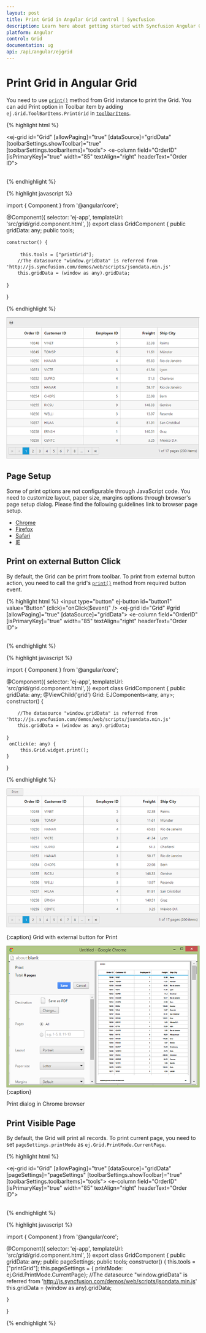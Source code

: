 ```yaml
---
layout: post
title: Print Grid in Angular Grid control | Syncfusion
description: Learn here about getting started with Syncfusion Angular Grid control, its elements, and more
platform: Angular
control: Grid
documentation: ug
api: /api/angular/ejgrid
---
```

# Print Grid in Angular Grid

You need to use [`print()`](https://help.syncfusion.com/api/angular/ejgrid#methods:print) method from Grid instance to print the Grid. You can add Print option in Toolbar item by adding `ej.Grid.ToolBarItems.PrintGrid` in [`toolbarItems`](https://help.syncfusion.com/api/angular/grid#members:toolbarsettings-toolbaritems).

{% highlight html %}

<ej-grid  id="Grid"  [allowPaging]="true"  [dataSource]="gridData" [toolbarSettings.showToolbar]="true" [toolbarSettings.toolbarItems]="tools">
    <e-columns>
        <e-column field="OrderID" [isPrimaryKey]="true"  width="85" textAlign="right" headerText="Order ID"></e-column>
        <e-column field="CustomerID" headerText="Customer ID" width="85" ></e-column>        
        <e-column field="EmployeeID" headerText="Employee ID"  width="85" textAlign="right"></e-column>
        <e-column field="Freight" headerText="Freight" format="{0:C}"  width="85" textAlign="right"></e-column>
        <e-column field="ShipCity" width="90"  headerText="Ship Name"></e-column>     
    </e-columns>
</ej-grid>

	
{% endhighlight %}

{% highlight javascript %}

import { Component } from '@angular/core';


@Component({
    selector: 'ej-app',
    templateUrl: 'src/grid/grid.component.html',
})
export class GridComponent {
    public gridData: any;
    public tools;

    constructor() {

         this.tools = ["printGrid"];
        //The datasource "window.gridData" is referred from 'http://js.syncfusion.com/demos/web/scripts/jsondata.min.js'
        this.gridData = (window as any).gridData;

    }
}


{% endhighlight %}


![Print grid in Angular Grid](Print-Grid_images/Print_img1.png)


## Page Setup

Some of print options are not configurable through JavaScript code. You need to customize layout, paper size, margins options through browser's page setup dialog. Please find the following guidelines link to browser page setup.

* [Chrome](https://support.google.com/chrome/answer/1379552?hl=en)
* [Firefox](https://support.mozilla.org/en-US/kb/how-print-web-pages-firefox)
* [Safari](http://www.mintprintables.com/print-tips/adjust-margins-osx/)
* [IE](http://www.helpteaching.com/help/print/index.htm) 

## Print on external Button Click

By default, the Grid can be print from toolbar. To print from external button action, you need to call the grid's [`print()`](https://help.syncfusion.com/api/angular/ejgrid#methods:print) method from required button event.

{% highlight html %}
<input type="button" ej-button id="button1" value="Button" (click)="onClick($event)" />
<ej-grid  id="Grid" #grid [allowPaging]="true"  [dataSource]="gridData">
    <e-columns>
        <e-column field="OrderID" [isPrimaryKey]="true"  width="85" textAlign="right" headerText="Order ID"></e-column>
        <e-column field="CustomerID" headerText="Customer ID" width="85" ></e-column>        
        <e-column field="EmployeeID" headerText="Employee ID"  width="85" textAlign="right"></e-column>
        <e-column field="Freight" headerText="Freight" format="{0:C}"  width="85" textAlign="right"></e-column>
        <e-column field="ShipCity" width="90"  headerText="Ship Name"></e-column>     
    </e-columns>
</ej-grid>



{% endhighlight %}

{% highlight javascript %}

import { Component } from '@angular/core';


@Component({
    selector: 'ej-app',
    templateUrl: 'src/grid/grid.component.html',
})
export class GridComponent {
    public gridData: any;
     @ViewChild('grid') Grid: EJComponents<any, any>;
    constructor() {

        //The datasource "window.gridData" is referred from 'http://js.syncfusion.com/demos/web/scripts/jsondata.min.js'
        this.gridData = (window as any).gridData;

    }
     onClick(e: any) {
         this.Grid.widget.print();
    }
}


{% endhighlight %}

![Print on external button click in Angular Grid](Print-Grid_images/Print_img2.png)

{:caption}
Grid with external button for Print

![Print visible pages in Angular Grid](Print-Grid_images/Print_img3.png)
{:caption}

Print dialog in Chrome browser

## Print Visible Page

By default, the Grid will print all records. To print current page, you need to set `pageSettings.printMode` as `ej.Grid.PrintMode.CurrentPage`.

{% highlight  html %}

<ej-grid  id="Grid" [allowPaging]="true" [dataSource]="gridData" [pageSettings]="pageSettings" [toolbarSettings.showToolbar]="true" [toolbarSettings.toolbarItems]="tools">
    <e-columns>
        <e-column field="OrderID" [isPrimaryKey]="true"  width="85" textAlign="right" headerText="Order ID"></e-column>
        <e-column field="CustomerID" headerText="Customer ID" width="85" ></e-column>        
        <e-column field="EmployeeID" headerText="Employee ID"  width="85" textAlign="right"></e-column>
        <e-column field="Freight" headerText="Freight" format="{0:C}"  width="85" textAlign="right"></e-column>
        <e-column field="ShipCity" width="90"  headerText="Ship Name"></e-column>     
    </e-columns>
</ej-grid>

		

{% endhighlight %}

{% highlight javascript %}

import { Component } from '@angular/core';


@Component({
    selector: 'ej-app',
    templateUrl: 'src/grid/grid.component.html',
})
export class GridComponent {
    public gridData: any;
    public pageSettings;
    public tools;
    constructor() {
        this.tools = ["printGrid"];
        this.pageSettings = { printMode: ej.Grid.PrintMode.CurrentPage};
        //The datasource "window.gridData" is referred from 'http://js.syncfusion.com/demos/web/scripts/jsondata.min.js'
        this.gridData = (window as any).gridData;

    }
}


{% endhighlight %}